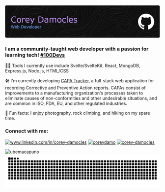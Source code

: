 ![image](https://github.com/ubemacapuno/images-for-github-readme/blob/main/corey-damocles-header-image.png?raw=true)

<h3 align="left">I am a community-taught web developer with a passion for learning tech! <a href="https://leonnoel.com/100devs/">#100Devs</a></h3>

<p align="left">🧑🏾‍ Tools I currently use include Svelte/SvelteKit, React, MongoDB, Express.js, Node.js, HTML/CSS</p>
<p align="left">🛠️ I'm currently developing <a href="https://github.com/ubemacapuno/ts-capa-tracker-refactor">CAPA Tracker</a>, a full-stack web application for recording Corrective and Preventive Action reports. CAPAs consist of improvements to a manufacturing organization's processes taken to eliminate causes of non-conformities and other undesirable situations, and are common in ISO, FDA, EU, and other regulated industries.</p>
<p align="left">🤖 Fun facts: I enjoy photography, rock climbing, and hiking on my spare time.</p>

<h3 align="left">Connect with me:</h3>
<p align="left">
<a href="https://www.linkedin.com/in/corey-damocles/" target="blank"><img align="center" src="https://raw.githubusercontent.com/rahuldkjain/github-profile-readme-generator/master/src/images/icons/Social/linked-in-alt.svg" alt="www.linkedin.com/in/corey-damocles" height="30" width="40" /></a>
<a href="https://twitter.com/coreydamo" target="blank"><img align="center" src="https://raw.githubusercontent.com/rahuldkjain/github-profile-readme-generator/master/src/images/icons/Social/twitter.svg" alt="coreydamo" height="30" width="40" /></a>
<a href="https://codepen.io/corey-damocles" target="blank"><img align="center" src="https://raw.githubusercontent.com/rahuldkjain/github-profile-readme-generator/master/src/images/icons/Social/codepen.svg" alt="corey-damocles" height="30" width="40" /></a>
</p>

<p><img align="left" src="https://github-readme-streak-stats.herokuapp.com/?user=ubemacapuno&show_icons=true&locale=en&layout=compact&theme=tokyonight_duo" alt="ubemacapuno" /></p>
<p><img align="left" src="https://github.com/ubemacapuno/ubemacapuno/blob/output/github-contribution-grid-snake.svg" alt="ubemacapuno" /></p>
